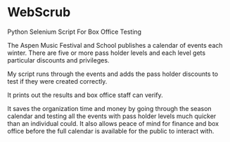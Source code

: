 # WebScrub

Python Selenium Script For Box Office Testing

The Aspen Music Festival and School publishes a calendar of events each winter. There are five or more pass holder levels
and each level gets particular discounts and privileges. 

My script runs through the events and adds the pass holder discounts to test if they were created correctly. 

It prints out the results and box office staff can verify.

It saves the organization time and money by going through the season calendar and testing all the events with pass holder levels
much quicker than an individual could. It also allows peace of mind for finance and box office before the full calendar 
is available for the public to interact with.
